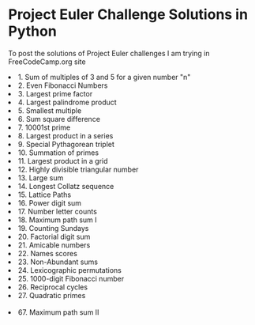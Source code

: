# Project Euler Challenge Solutions in Python
To post the solutions of Project Euler challenges I am trying in FreeCodeCamp.org site

<td>
  <li>1. Sum of multiples of 3 and 5 for a given number "n"</li>
  <li>2. Even Fibonacci Numbers</li>
  <li>3. Largest prime factor</li>
  <li>4. Largest palindrome product</li>
  <li>5. Smallest multiple</li>
  <li>6. Sum square difference</li>
  <li>7. 10001st prime</li>
  <li>8. Largest product in a series</li>
  <li>9. Special Pythagorean triplet</li>
  <li>10. Summation of primes</li>
  <li>11. Largest product in a grid</li>
  <li>12. Highly divisible triangular number</li>
  <li>13. Large sum</li>
  <li>14. Longest Collatz sequence</li>
  <li>15. Lattice Paths</li>
  <li>16. Power digit sum</li>
  <li>17. Number letter counts</li>
  <li>18. Maximum path sum I</li>
  <li>19. Counting Sundays</li>
  <li>20. Factorial digit sum</li>
  <li>21. Amicable numbers</li>
  <li>22. Names scores</li>
  <li>23. Non-Abundant sums</li>
  <li>24. Lexicographic permutations</li>
  <li>25. 1000-digit Fibonacci number</li>
  <li>26. Reciprocal cycles</li>
  <li>27. Quadratic primes</li>
  
  <br/>
  <li>67. Maximum path sum II</li>
</td>
